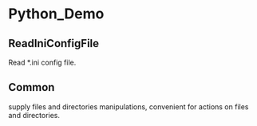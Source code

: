 # Python_Demo

## ReadIniConfigFile
Read *.ini config file.


## Common
supply files and directories manipulations, convenient for actions on files and directories.




